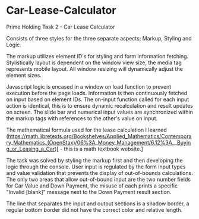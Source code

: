 # Car-Lease-Calculator
Prime Holding Task 2 - Car Lease Calculator

Consists of three styles for the three separate aspects; Markup, Styling and Logic.

The markup utilizes element ID's for styling and form information fetching. Stylistically layout is dependent on the window view size, the media tag represents mobile layout. 
All window resizing will dynamically adjust the element sizes. 

Javascript logic is encased in a window on load function to prevent execution before the page loads. Information is then continuously fetched on input based on element IDs.
The on-input function called for each input action is identical, this is to ensure dynamic recalculation and result updates on screen.
The slide bar and numerical input values are synchronized within the markup tags with references to the other's value on input. 

The mathematical formula used for the lease calculation I learned (https://math.libretexts.org/Bookshelves/Applied_Mathematics/Contemporary_Mathematics_(OpenStax)/06%3A_Money_Management/6.12%3A__Buying_or_Leasing_a_Car)[ - this is a math textbook website.]

The task was solved by styling the markup first and then developing the logic through the console.
User input is regulated by the form input types and value validation that prevents the display of out-of-bounds calculations. The only two areas that allow out-of-bound input are the two number fields for Car Value and Down Payment, the misuse of each prints a specific "Invalid [blank]" message next to the Down Payment result section. 

The line that separates the input and output sections is a shadow border, a regular bottom border did not have the correct color and relative length.
